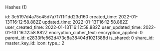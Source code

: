 Hashes (1)

id: 3e5197d4a75c45d7a717f1f1dd23d160
created_time: 2022-01-13T16:12:58.882Z
updated_time: 2022-01-13T16:12:58.882Z
user_created_time: 2022-01-13T16:12:58.882Z
user_updated_time: 2022-01-13T16:12:58.882Z
encryption_cipher_text: 
encryption_applied: 0
parent_id: e2833ffe562d473c8a38404d1021388d
is_shared: 0
share_id: 
master_key_id: 
icon: 
type_: 2